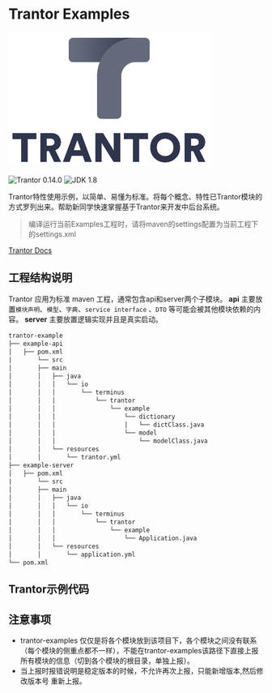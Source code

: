 # Trantor Examples

![Trantor](trantor.png)

![Trantor 0.14.0](https://img.shields.io/badge/Trantor-0.14.0-brightgreen.svg)
![JDK 1.8](https://img.shields.io/badge/JDK-1.8-orange.svg)



Trantor特性使用示例，以简单、易懂为标准。将每个概念、特性已Trantor模块的方式罗列出来。帮助新同学快速掌握基于Trantor来开发中后台系统。

> 编译运行当前Examples工程时，请将maven的settings配置为当前工程下的settings.xml

[Trantor Docs](https://trantor-docs.app.terminus.io/)

## 工程结构说明

Trantor 应用为标准 maven 工程，通常包含api和server两个子模块。
**api** 主要放置`模块声明`、`模型`、`字典`、`service interface` 、`DTO` 等可能会被其他模块依赖的内容。
**server** 主要放置逻辑实现并且是真实启动。

```
trantor-example
├── example-api
│   ├── pom.xml
|       └── src
│       ├── main
│       │   ├── java
│       │   │   └── io
│       │   │       └── terminus
│       │   │           └── trantor
│       │   │               └── example
│       │   │                   └── dictionary
│       │   │                   │   └── dictClass.java
│       │   │                   └── model
│       │   │                       └── modelClass.java
│       │   └── resources
│       │       └── trantor.yml
├── example-server
│   ├── pom.xml
|       └── src
│       ├── main
│       │   ├── java
│       │   │   └── io
│       │   │       └── terminus
│       │   │           └── trantor
│       │   │               └── example
│       │   │                   └── Application.java
│       │   └── resources
│       │       └── application.yml
└── pom.xml
```

## Trantor示例代码


## 注意事项
* trantor-examples 仅仅是将各个模块放到该项目下，各个模块之间没有联系（每个模块的侧重点都不一样），不能在trantor-examples该路径下直接上报所有模块的信息（切到各个模块的根目录，单独上报）。
* 当上报时报错说明是稳定版本的时候，不允许再次上报，只能新增版本,然后修改版本号 重新上报。